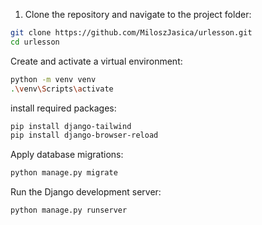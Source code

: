 1. Clone the repository and navigate to the project folder:

```bash
git clone https://github.com/MiloszJasica/urlesson.git
cd urlesson
```
Create and activate a virtual environment:

```bash
python -m venv venv
.\venv\Scripts\activate
```

install required packages:

```bash
pip install django-tailwind
pip install django-browser-reload
```
Apply database migrations:

```bash
python manage.py migrate
```

Run the Django development server:

```bash
python manage.py runserver
```
